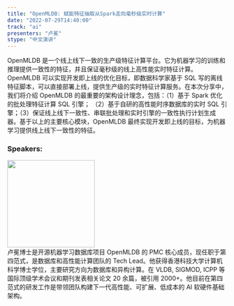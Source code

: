 ```yaml
---
title: "OpenMLDB: 赋能特征抽取从Spark走向毫秒级实时计算"
date: "2022-07-29T14:40:00"
track: "ai"
presenters: "卢冕"
stype: "中文演讲"
---
```

OpenMLDB 是一个线上线下一致的生产级特征计算平台。它为机器学习的训练和推理提供一致性的特征，并且保证毫秒级的线上高性能实时特征计算。OpenMLDB 可以实现开发即上线的优化目标，即数据科学家基于 SQL 写的离线特征脚本，可以直接部署上线，提供生产级的实时特征计算服务。在本次分享中，我们将介绍 OpenMLDB 的最重要的架构设计理念，包括：（1）基于 Spark 优化的批处理特征计算 SQL 引擎； （2）基于自研的高性能时序数据库的实时 SQL 引擎；（3）保证线上线下一致性、串联批处理和实时引擎的一致性执行计划生成器。基于以上的主要核心模块，OpenMLDB 最终实现开发即上线的目标，为机器学习提供线上线下一致性的特征。


 ### Speakers: 
 <img src="images/speaker/1074.png" width="200" />
 <br>卢冕博士是开源机器学习数据库项目 OpenMLDB 的 PMC 核心成员，现任职于第四范式，是数据库和高性能计算团队的 Tech Lead。他获得香港科技大学计算机科学博士学位，主要研究方向为数据库和异构计算。在 VLDB, SIGMOD, ICPP 等国际顶级学术会议和期刊发表相关论文 20 余篇，被引用 2000+。他目前在第四范式的研发工作是带领团队构建下一代高性能、可扩展、低成本的 AI 软硬件基础架构。

 

